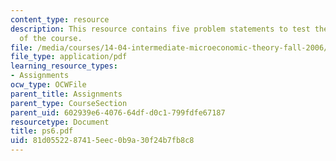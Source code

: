 ```yaml
---
content_type: resource
description: This resource contains five problem statements to test the students understanding
  of the course.
file: /media/courses/14-04-intermediate-microeconomic-theory-fall-2006/81d0552287415eec0b9a30f24b7fb8c8_ps6.pdf
file_type: application/pdf
learning_resource_types:
- Assignments
ocw_type: OCWFile
parent_title: Assignments
parent_type: CourseSection
parent_uid: 602939e6-4076-64df-d0c1-799fdfe67187
resourcetype: Document
title: ps6.pdf
uid: 81d05522-8741-5eec-0b9a-30f24b7fb8c8
---
```

